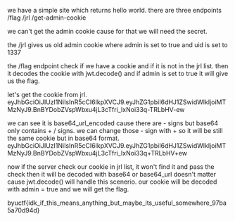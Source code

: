 we have a simple site which returns hello world.
there are three endpoints 
/flag
/jrl
/get-admin-cookie

we can't get the admin cookie cause for that we will need the secret.

the /jrl gives us old admin cookie where admin is set to true and uid is set to 1337

the /flag endpoint check if we have a cookie and if it is not in the jrl list. then it decodes the cookie with jwt.decode() and if admin is set to true it will give us the flag.

let's get the cookie from jrl.
eyJhbGciOiJIUzI1NiIsInR5cCI6IkpXVCJ9.eyJhZG1pbiI6dHJ1ZSwidWlkIjoiMTMzNyJ9.BnBYDobZVspWbxu4jL3cTfri_IxNoi33q-TRLbHV-ew

we can see it is base64_url_encoded cause there are - signs but base64 only contains + / signs.
we can change those - sign with + so it will be still the same cookie but in base64 format.
eyJhbGciOiJIUzI1NiIsInR5cCI6IkpXVCJ9.eyJhZG1pbiI6dHJ1ZSwidWlkIjoiMTMzNyJ9.BnBYDobZVspWbxu4jL3cTfri_IxNoi33q+TRLbHV+ew

now if the server check our cookie in jrl list, it won't find it and pass the check then it will be decoded with base64 or base64_url doesn't matter cause jwt.decode() will handle this scenerio.
our cookie will be decoded with admin = true and we will get the flag.

byuctf{idk_if_this_means_anything_but_maybe_its_useful_somewhere_97ba5a70d94d}
